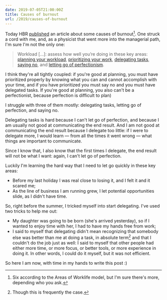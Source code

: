 ```yaml
---
date: 2019-07-05T21:00:00Z
title: Causes of burnout
url: /2019/causes-of-burnout
---
```


Today HBR [published] an article about some causes of burnout[^1]. One struck a cord with me, and,
as a physicist that went more into the managerial path, I'm sure I'm not the only one:

> Workload [...]: assess how well you’re doing in these key areas: [planning your workload],
> [prioritizing your work], [delegating tasks], [saying no], and [letting go of perfectionism].

I think they're all tightly coupled: if you're good at planning, you must have prioritized
properly by knowing what you can and cannot accomplish with your time, and if you have prioritized
you must say no and you must have delegated tasks. If you're good at planning, you also can't be a
perfectionist, because perfection is difficult to plan)

I struggle with three of them mostly: delegating tasks, letting go of perfection, and saying no.

Delegating tasks is hard because I can't let go of perfection, and because I am usually not good at
communicating the end result. And I am not good at communicating the end result because I delegate
too little: if I were to delegate more, I would learn — from all the times it went wrong — what
things are important to communicate.

Since I know that, I also know that the first times I delegate, the end result will not be what I
want: again, I can't let go of perfection.

Luckily I'm learning the hard way that I need to let go quickly in these key areas:

- Before my last holiday I was real close to losing it, and I felt it and it scared me;
- As the line of business I am running grew, I let potential opportunities slide, as I didn't have
  time.

So, right before the summer, I tricked myself into start delegating. I've used two tricks to help
me out:

- My daughter was going to be born (she's arrived yesterday), so if I wanted to enjoy time with
  her, I had to have my hands free from work;
- I said to myself that delegating didn't mean recognizing that somebody else was better than me at
  doing a task, in absolute term[^3] and that I couldn't do the job just as well: I said to myself
  that other people had either more time, or more focus, or better tools, or more experience in
  doing it. In other words, I could do it myself, but it was not efficient.

So here I am now, with time in my hands to write this post :)

[^1]: Six according to the Areas of Worklife model, but I'm sure there's more, depending who you ask.
[^2]: But if you read the previous paragraph with attention, you probably realize I struggle with them all.
[^3]: Though this is frequently the case.

[published]: https://hbr.org/2019/07/6-causes-of-burnout-and-how-to-avoid-them
[planning your workload]: https://hbr.org/2015/04/how-to-plan-your-week-to-keep-your-weekend-free
[prioritizing your work]: https://hbr.org/2017/01/how-to-prioritize-your-work-when-your-manager-doesnt
[delegating tasks]: https://hbr.org/2017/07/how-to-decide-which-tasks-to-delegate
[saying no]: https://hbr.org/2019/03/9-ways-to-say-no-to-busywork-and-unrealistic-deadlines
[letting go of perfectionism]: https://hbr.org/2019/04/how-to-manage-your-perfectionism

